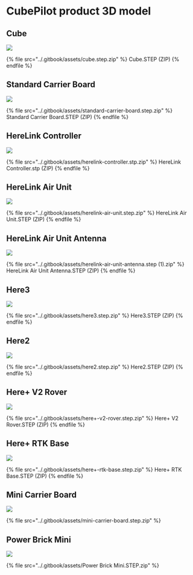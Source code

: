 # CubePilot product 3D model

## Cube

![](../.gitbook/assets/cube.jpg)

{% file src="../.gitbook/assets/cube.step.zip" %}
Cube.STEP (ZIP)
{% endfile %}

## Standard Carrier Board

![](../.gitbook/assets/standard-carrier-board.jpg)

{% file src="../.gitbook/assets/standard-carrier-board.step.zip" %}
Standard Carrier Board.STEP (ZIP)
{% endfile %}



## HereLink Controller

![](../.gitbook/assets/herelink-controller.jpg)

{% file src="../.gitbook/assets/herelink-controller.stp.zip" %}
HereLink Controller.stp (ZIP)
{% endfile %}

## HereLink Air Unit

![](../.gitbook/assets/herelink-air-unit.jpg)

{% file src="../.gitbook/assets/herelink-air-unit.step.zip" %}
HereLink Air Unit.STEP (ZIP)
{% endfile %}

## HereLink Air Unit Antenna

![](../.gitbook/assets/herelink-air-unit-antenna.jpg)

{% file src="../.gitbook/assets/herelink-air-unit-antenna.step (1).zip" %}
HereLink Air Unit Antenna.STEP (ZIP)
{% endfile %}

## Here3

![](../.gitbook/assets/here3-.jpg)

{% file src="../.gitbook/assets/here3.step.zip" %}
Here3.STEP (ZIP)
{% endfile %}

## Here2

![](../.gitbook/assets/here2.jpg)

{% file src="../.gitbook/assets/here2.step.zip" %}
Here2.STEP (ZIP)
{% endfile %}

## Here+ V2 Rover

![](../.gitbook/assets/here+-v2-rover.jpg)

{% file src="../.gitbook/assets/here+-v2-rover.step.zip" %}
Here+ V2 Rover.STEP (ZIP)
{% endfile %}

## Here+ RTK Base

![](../.gitbook/assets/here+-rtk-base.jpg)

{% file src="../.gitbook/assets/here+-rtk-base.step.zip" %}
Here+ RTK Base.STEP (ZIP)
{% endfile %}

## Mini Carrier Board

![](../.gitbook/assets/mini-carrier-board.jpg)

{% file src="../.gitbook/assets/mini-carrier-board.step.zip" %}

## Power Brick Mini

![](<../.gitbook/assets/Power Brick Mini2.JPG>)

{% file src="../.gitbook/assets/Power Brick Mini.STEP.zip" %}
